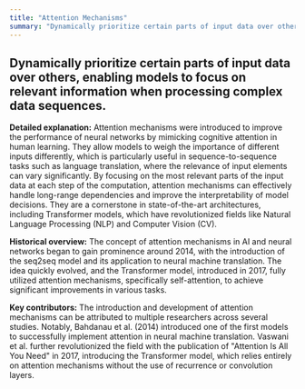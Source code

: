 ```yaml
---
title: "Attention Mechanisms"
summary: "Dynamically prioritize certain parts of input data over others, enabling models to focus on relevant information when processing complex data sequences."
---
```


## Dynamically prioritize certain parts of input data over others, enabling models to focus on relevant information when processing complex data sequences.

**Detailed explanation:** Attention mechanisms were introduced to improve the performance of neural networks by mimicking cognitive attention in human learning. They allow models to weigh the importance of different inputs differently, which is particularly useful in sequence-to-sequence tasks such as language translation, where the relevance of input elements can vary significantly. By focusing on the most relevant parts of the input data at each step of the computation, attention mechanisms can effectively handle long-range dependencies and improve the interpretability of model decisions. They are a cornerstone in state-of-the-art architectures, including Transformer models, which have revolutionized fields like Natural Language Processing (NLP) and Computer Vision (CV).

**Historical overview:** The concept of attention mechanisms in AI and neural networks began to gain prominence around 2014, with the introduction of the seq2seq model and its application to neural machine translation. The idea quickly evolved, and the Transformer model, introduced in 2017, fully utilized attention mechanisms, specifically self-attention, to achieve significant improvements in various tasks.

**Key contributors:** The introduction and development of attention mechanisms can be attributed to multiple researchers across several studies. Notably, Bahdanau et al. (2014) introduced one of the first models to successfully implement attention in neural machine translation. Vaswani et al. further revolutionized the field with the publication of "Attention Is All You Need" in 2017, introducing the Transformer model, which relies entirely on attention mechanisms without the use of recurrence or convolution layers.

